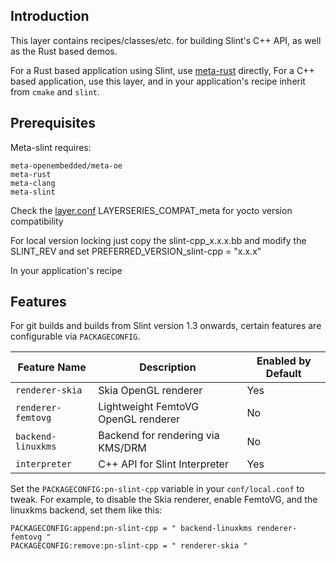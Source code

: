 ## Introduction

This layer contains recipes/classes/etc. for building Slint's C++ API, as well as the Rust based
demos.

For a Rust based application using Slint, use [meta-rust](https://github.com/meta-rust/meta-rust) directly,
For a C++ based application, use this layer, and in your application's recipe inherit from `cmake` and `slint`.

## Prerequisites

Meta-slint requires:  
  
```
meta-openembedded/meta-oe  
meta-rust  
meta-clang  
meta-slint  
```
Check the [layer.conf](conf/layer.conf) LAYERSERIES_COMPAT_meta for yocto version compatibility   
  
For local version locking just copy the slint-cpp_x.x.x.bb and modify the SLINT_REV 
and set PREFERRED_VERSION_slint-cpp = "x.x.x"

In your application's recipe

## Features

For git builds and builds from Slint version 1.3 onwards, certain features are
configurable via `PACKAGECONFIG`.

| Feature Name       | Description                         | Enabled by Default |
|--------------------|-------------------------------------|--------------------|
| `renderer-skia`    | Skia OpenGL renderer                | Yes                |
| `renderer-femtovg` | Lightweight FemtoVG OpenGL renderer | No                 |
| `backend-linuxkms` | Backend for rendering via KMS/DRM   | No                 |
| `interpreter`      | C++ API for Slint Interpreter       | Yes                |

Set the `PACKAGECONFIG:pn-slint-cpp` variable in your `conf/local.conf` to tweak.
For example, to disable the Skia renderer, enable FemtoVG, and the linuxkms
backend, set them like this:

```
PACKAGECONFIG:append:pn-slint-cpp = " backend-linuxkms renderer-femtovg "
PACKAGECONFIG:remove:pn-slint-cpp = " renderer-skia "
```